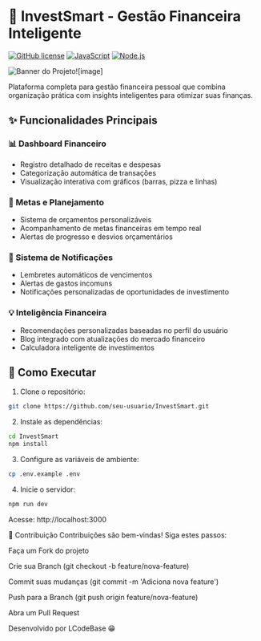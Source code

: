 # 💼 InvestSmart - Gestão Financeira Inteligente

[![GitHub license](https://img.shields.io/github/license/LcodeBase/InvestSmart?color=blue)](LICENSE)
[![JavaScript](https://img.shields.io/badge/JavaScript-ES6+-yellow.svg)](https://developer.mozilla.org/en-US/docs/Web/JavaScript)
[![Node.js](https://img.shields.io/badge/Node.js-18.x-green.svg)](https://nodejs.org/)

![Banner do Projeto](https://github.com/user-attachments/assets/c0afc3eb-e062-4b8e-b78c-38c92ccc6f20)![image]

Plataforma completa para gestão financeira pessoal que combina organização prática com insights inteligentes para otimizar suas finanças.

## ✨ Funcionalidades Principais

### 📊 Dashboard Financeiro
- Registro detalhado de receitas e despesas
- Categorização automática de transações
- Visualização interativa com gráficos (barras, pizza e linhas)

### 🎯 Metas e Planejamento
- Sistema de orçamentos personalizáveis
- Acompanhamento de metas financeiras em tempo real
- Alertas de progresso e desvios orçamentários

### 🔔 Sistema de Notificações
- Lembretes automáticos de vencimentos
- Alertas de gastos incomuns
- Notificações personalizadas de oportunidades de investimento

### 💡 Inteligência Financeira
- Recomendações personalizadas baseadas no perfil do usuário
- Blog integrado com atualizações do mercado financeiro
- Calculadora inteligente de investimentos

## 🚀 Como Executar

1. Clone o repositório:
```bash
git clone https://github.com/seu-usuario/InvestSmart.git 
```
2. Instale as dependências:
```bash
cd InvestSmart
npm install
```
3. Configure as variáveis de ambiente:
```bash
cp .env.example .env
```
4. Inicie o servidor:
```bash
npm run dev
```
Acesse: http://localhost:3000



📝 Contribuição
Contribuições são bem-vindas! Siga estes passos:

Faça um Fork do projeto

Crie sua Branch (git checkout -b feature/nova-feature)

Commit suas mudanças (git commit -m 'Adiciona nova feature')

Push para a Branch (git push origin feature/nova-feature)

Abra um Pull Request


Desenvolvido por LCodeBase 😁
